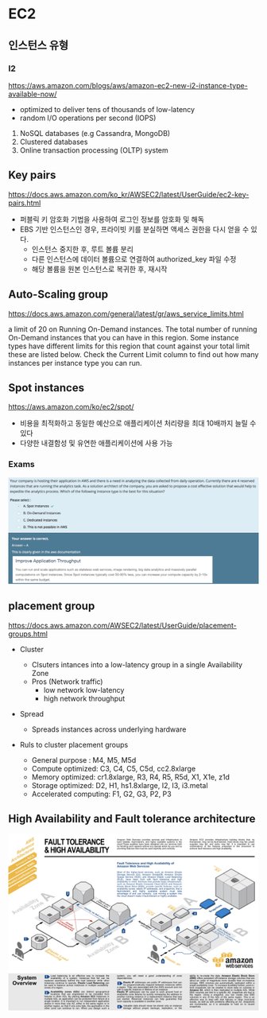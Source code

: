 # EC2

## 인스턴스 유형

### I2 

https://aws.amazon.com/blogs/aws/amazon-ec2-new-i2-instance-type-available-now/

  - optimized to deliver tens of thousands of low-latency
  - random I/O operations per second (IOPS)
    
  1. NoSQL databases (e.g Cassandra, MongoDB)
  2. Clustered databases
  3. Online transaction processing (OLTP) system


## Key pairs
https://docs.aws.amazon.com/ko_kr/AWSEC2/latest/UserGuide/ec2-key-pairs.html

  - 퍼블릭 키 암호화 기법을 사용하여 로그인 정보를 암호화 및 해독
  - EBS 기반 인스턴스인 경우, 프라이빗 키를 분실하면 액세스 권한을 다시 얻을 수 있다.
    + 인스턴스 중지한 후, 루트 볼륨 분리
    + 다른 인스턴스에 데이터 볼륨으로 연결하여 authorized_key 파일 수정
    + 해당 볼륨을 원본 인스턴스로 복귀한 후, 재시작


## Auto-Scaling group
https://docs.aws.amazon.com/general/latest/gr/aws_service_limits.html

a limit of 20 on Running On-Demand instances.
The total number of running On-Demand instances that you can have in this region. 
Some instance types have different limits for this region that count against your total limit
these are listed below. Check the Current Limit column to find out how many instances per instance type you can run.


## Spot instances
https://aws.amazon.com/ko/ec2/spot/

  - 비용을 최적화하고 동일한 예산으로 애플리케이션 처리량을 최대 10배까지 늘릴 수 있다
  - 다양한 내결함성 및 유연한 애플리케이션에 사용 가능

### Exams
![Alt text](images/spot-instances.jpeg "spot instances")


## placement group
https://docs.aws.amazon.com/AWSEC2/latest/UserGuide/placement-groups.html

  - Cluster
    + Clsuters intances into a low-latency group in a single Availability Zone
    + Pros (Network traffic)
      * low network low-latency
      * high network throughput

  - Spread
    + Spreads instances across underlying hardware

  - Ruls to cluster placement groups
    + General purpose : M4, M5, M5d
    + Compute optimized: C3, C4, C5, C5d, cc2.8xlarge
    + Memory optimized: cr1.8xlarge, R3, R4, R5, R5d, X1, X1e, z1d
    + Storage optimized: D2, H1, hs1.8xlarge, I2, I3, i3.metal
    + Accelerated computing: F1, G2, G3, P2, P3

## High Availability and Fault tolerance architecture
![Alt text](images/high-availability-architecture.jpeg)
